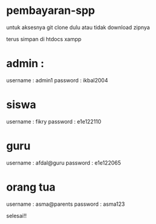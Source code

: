 # pembayaran-spp
untuk aksesnya
git clone dulu atau tidak download zipnya

terus simpan di htdocs xampp

# admin :
username : admin1
password : ikbal2004
# siswa 
username : fikry
password : e1e122110
# guru
username : afdal@guru
password : e1e122065
# orang tua
username : asma@parents
password : asma123

selesai!!
